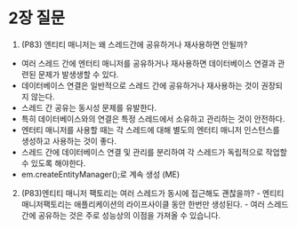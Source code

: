 # 2장 질문

1. (P83) 엔티티 매니저는 왜 스레드간에 공유하거나 재사용하면 안될까?
  - 여러 스레드 간에 엔터티 매니저를 공유하거나 재사용하면 데이터베이스 연결과 관련된 문제가 발생생할 수 있다.
  - 데이터베이스 연결은 일반적으로 스레드 간에 공유하거나 재사용하는 것이 권장되지 않는다.
  - 스레드 간 공유는 동시성 문제를 유발한다.
  - 특히 데이터베이스와의 연결은 특정 스레드에서 소유하고 관리하는 것이 안전하다.
  - 엔터티 매니저를 사용할 때는 각 스레드에 대해 별도의 엔터티 매니저 인스턴스를 생성하고 사용하는 것이 좋다.
  - 스레드 간에 데이터베이스 연결 및 관리를 분리하여 각 스레드가 독립적으로 작업할 수 있도록 해야한다.
  - em.createEntityManager();로 계속 생성 (ME)
        
2. (P83)엔티티 매니저 팩토리는 여러 스레드가 동시에 접근해도 괜찮을까?
       - 엔티티매니저팩토리는 애플리케이션의 라이프사이클 동안 한번만 생성된다.
       - 여러 스레드 간에 공유하는 것은 주로 성능상의 이점을 가져올 수 있습니다.
        

